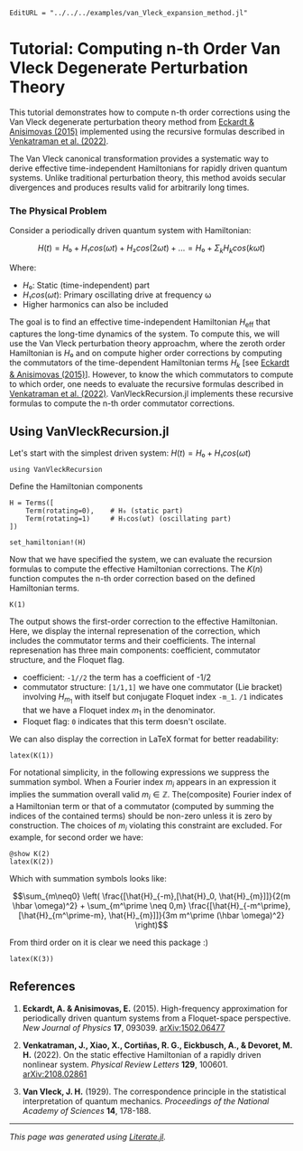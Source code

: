 ```@meta
EditURL = "../../../examples/van_Vleck_expansion_method.jl"
```

# Tutorial: Computing n-th Order Van Vleck Degenerate Perturbation Theory

This tutorial demonstrates how to compute n-th order corrections using the Van Vleck degenerate perturbation theory method from [Eckardt & Anisimovas (2015)](https://arxiv.org/abs/1502.06477) implemented using the recursive formulas described in [Venkatraman et al. (2022)](https://arxiv.org/abs/2108.02861).

The Van Vleck canonical transformation provides a systematic way to derive effective time-independent Hamiltonians for rapidly driven quantum systems. Unlike traditional perturbation theory, this method avoids secular divergences and produces results valid for arbitrarily long times.

### The Physical Problem

Consider a periodically driven quantum system with Hamiltonian:
```math
H(t) = H₀ + H₁cos(ωt) + H₂cos(2ωt) + ... = H₀ + Σ_k H_k cos(kωt)
```

Where:
- $H₀$: Static (time-independent) part
- $H₁cos(ωt)$: Primary oscillating drive at frequency ω
- Higher harmonics can also be included

The goal is to find an effective time-independent Hamiltonian $H_\mathrm{eff}$ that captures the long-time dynamics of the system. To compute this, we will use the Van Vleck perturbation theory approachm, where the zeroth order Hamiltonian is $H₀$ and on compute higher order corrections by computing the commutators of the time-dependent Hamiltonian terms $H_k$ [see [Eckardt & Anisimovas (2015)](https://arxiv.org/abs/1502.06477)]. However, to know the which commutators to compute to which order, one needs to evaluate the recursive formulas described in [Venkatraman et al. (2022)](https://arxiv.org/abs/2108.02861). VanVleckRecursion.jl implements these recursive formulas to compute the n-th order commutator corrections.

## Using VanVleckRecursion.jl

Let's start with the simplest driven system: $H(t) = H₀ + H₁cos(ωt)$

````@example van_Vleck_expansion_method
using VanVleckRecursion
````

Define the Hamiltonian components

````@example van_Vleck_expansion_method
H = Terms([
    Term(rotating=0),    # H₀ (static part)
    Term(rotating=1)     # H₁cos(ωt) (oscillating part)
])

set_hamiltonian!(H)
````

Now that we have specified the system, we can evaluate the recursion formulas to compute the effective Hamiltonian corrections. The $K(n)$ function computes the n-th order correction based on the defined Hamiltonian terms.

````@example van_Vleck_expansion_method
K(1)
````

The output shows the first-order correction to the effective Hamiltonian. Here, we display the internal represenation of the correction, which includes the commutator terms and their coefficients. The internal represenation has three main components: coefficient, commutator structure, and the Floquet flag.
 - coefficient: `-1//2` the term has a coefficient of -1/2
 - commutator structure: `[1/1,1]` we have one commutator (Lie bracket) involving $H_{m_1}$ with itself but conjugate Floquet index `-m_1`. `/1` indicates that we have a Floquet index $m_1$ in the denominator.
 - Floquet flag: `0` indicates that this term doesn't oscilate.

We can also display the correction in LaTeX format for better readability:

````@example van_Vleck_expansion_method
latex(K(1))
````

 For notational simplicity, in the following expressions we suppress the summation symbol. When a Fourier index $m_i$ appears in an expression it implies the summation overall valid $m_i \in \mathbb{Z}$. The(composite) Fourier index of a Hamiltonian term or that of a commutator (computed by summing the indices of the contained terms) should be non-zero unless it is zero by construction. The choices of $m_i$ violating this constraint are excluded. For example, for second order we have:

````@example van_Vleck_expansion_method
@show K(2)
latex(K(2))
````

Which with summation symbols looks like:
```math
\sum_{m\neq0} \left(
    \frac{[\hat{H}_{-m},[\hat{H}_0, \hat{H}_{m}]]}{2(m \hbar \omega)^2}
    + \sum_{m^\prime \neq 0,m} \frac{[\hat{H}_{-m^\prime},[\hat{H}_{m^\prime-m}, \hat{H}_{m}]]}{3m m^\prime (\hbar \omega)^2}
    \right)
```

From third order on it is clear we need this package :)

````@example van_Vleck_expansion_method
latex(K(3))
````

## References

1. **Eckardt, A. & Anisimovas, E.** (2015). High-frequency approximation for periodically driven quantum systems from a Floquet-space perspective. *New Journal of Physics* **17**, 093039. [arXiv:1502.06477](https://arxiv.org/abs/1502.06477)

2. **Venkatraman, J., Xiao, X., Cortiñas, R. G., Eickbusch, A., & Devoret, M. H.** (2022). On the static effective Hamiltonian of a rapidly driven nonlinear system. *Physical Review Letters* **129**, 100601. [arXiv:2108.02861](https://arxiv.org/abs/2108.02861)

3. **Van Vleck, J. H.** (1929). The correspondence principle in the statistical interpretation of quantum mechanics. *Proceedings of the National Academy of Sciences* **14**, 178-188.

---

*This page was generated using [Literate.jl](https://github.com/fredrikekre/Literate.jl).*

